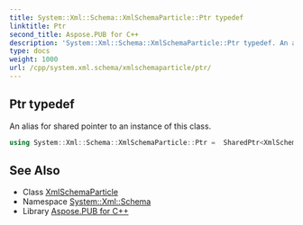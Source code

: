 ```yaml
---
title: System::Xml::Schema::XmlSchemaParticle::Ptr typedef
linktitle: Ptr
second_title: Aspose.PUB for C++
description: 'System::Xml::Schema::XmlSchemaParticle::Ptr typedef. An alias for shared pointer to an instance of this class in C++.'
type: docs
weight: 1000
url: /cpp/system.xml.schema/xmlschemaparticle/ptr/
---
```

## Ptr typedef


An alias for shared pointer to an instance of this class.

```cpp
using System::Xml::Schema::XmlSchemaParticle::Ptr =  SharedPtr<XmlSchemaParticle>
```

## See Also

* Class [XmlSchemaParticle](../)
* Namespace [System::Xml::Schema](../../)
* Library [Aspose.PUB for C++](../../../)
